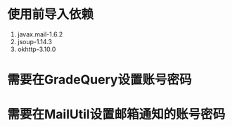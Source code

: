 # 使用前导入依赖

1. javax.mail-1.6.2
2. jsoup-1.14.3
3. okhttp-3.10.0

# 需要在GradeQuery设置账号密码

# 需要在MailUtil设置邮箱通知的账号密码
